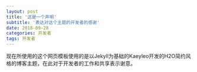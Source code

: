 ```yaml
---
layout: post
title: '这是一个声明'
subtitle: '表达对这个主题的开发者的感谢'
date: 2018-09-28
categories: 开发者
tags: 开发者
---
```

现在所使用的这个网页模板使用的是以Jekyll为基础的Kaeyleo开发的H2O简约风格的博客主题，在此对于开发者的工作和共享表示谢意。
